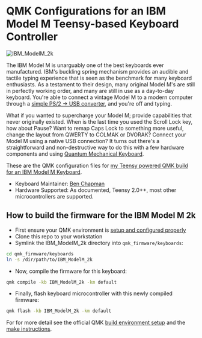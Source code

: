 # QMK Configurations for an IBM Model M Teensy-based Keyboard Controller

![IBM_ModelM_2k](https://www.crackedthecode.co/how-to-supercharge-your-ibm-model-m-with-qmk/ibm-model-m-keyboard_cover.jpg)

The IBM Model M is unarguably one of the best keyboards ever manufactured. IBM's buckling spring mechanism provides an audible and tactile typing experience that is seen as the benchmark for many keyboard enthusiasts. As a testament to their design, many original Model M's are still in perfectly working order, and many are still in use as a day-to-day keyboard. You're able to connect a vintage Model M to a modern computer through a [simple PS/2 -> USB converter](https://www.monoprice.com/product?p_id=10934), and you're off and typing.

What if you wanted to supercharge your Model M; provide capabilities that never originally existed. When is the last time you used the Scroll Lock key, how about Pause? Want to remap Caps Lock to something more useful, change the layout from QWERTY to COLMAK or DVORAK? Connect your Model M using a native USB connection? It turns out there's a straightforward and non-destructive way to do this with a few hardware components and using [Quantum Mechanical Keyboard](https://docs.qmk.fm/#/).

These are the QMK configuration files for [my Teensy powered QMK build for an IBM Model M Keyboard](https://www.crackedthecode.co/how-to-supercharge-your-ibm-model-m-with-qmk/).

* Keyboard Maintainer: [Ben Chapman](https://github.com/Ben-Chapman)
* Hardware Supported: As documented, Teensy 2.0++, most other microcontrollers are supported.

## How to build the firmware for the IBM Model M 2k
- First ensure your QMK environment is [setup and configured properly](https://docs.qmk.fm/#/getting_started_build_tools)
- Clone this repo to your workstation
- Symlink the IBM_ModelM_2k directory into `qmk_firmware/keyboards`:
```bash
cd qmk_firmware/keyboards
ln -s /dir/path/to/IBM_ModelM_2k
```
- Now, compile the firmware for this keyboard:
```bash
qmk compile -kb IBM_ModelM_2k -km default
```
- Finally, flash keyboard microcontroller with this newly compiled firmware:
```bash
qmk flash -kb IBM_ModelM_2k -km default
```

For for more detail see the official QMK [build environment setup](https://docs.qmk.fm/#/getting_started_build_tools) and the [make instructions](https://docs.qmk.fm/#/getting_started_make_guide).
